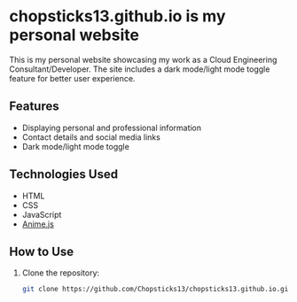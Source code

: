 # chopsticks13.github.io is my personal website

This is my personal website showcasing my work as a Cloud Engineering Consultant/Developer. The site includes a dark mode/light mode toggle feature for better user experience.

## Features
- Displaying personal and professional information
- Contact details and social media links
- Dark mode/light mode toggle

## Technologies Used
- HTML
- CSS
- JavaScript
- [Anime.js](https://animejs.com/)

## How to Use
1. Clone the repository:
   ```bash
   git clone https://github.com/Chopsticks13/chopsticks13.github.io.git
